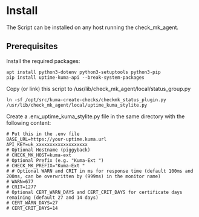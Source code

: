 # Install

The Script can be installed on any host running the check_mk_agent.

## Prerequisites

Install the required packages:

```
apt install python3-dotenv python3-setuptools python3-pip
pip install uptime-kuma-api --break-system-packages
```

Copy (or link) this script to /usr/lib/check_mk_agent/local/status_group.py

```
ln -sf /opt/src/kuma-create-checks/checkmk_status_plugin.py /usr/lib/check_mk_agent/local/uptime_kuma_stylite.py
```

Create a .env_uptime_kuma_stylite.py file in the same directory 
with the following content:

```
# Put this in the .env file
BASE_URL=https://your-uptime.kuma.url
API_KEY=uk_xxxxxxxxxxxxxxxxxxx
# Optional Hostname (piggyback)
# CHECK_MK_HOST=kuma-ext
# Optional Prefix (e.g. "Kuma-Ext ")
# CHECK_MK_PREFIX="Kuma-Ext "
# # Optional WARN and CRIT in ms for response time (default 100ms and 200ms, can be overwritten by (999ms) in the monitor name)
# WARN=677
# CRIT=1277
# Optional CERT_WARN_DAYS and CERT_CRIT_DAYS for certificate days remaining (default 27 and 14 days)
# CERT_WARN_DAYS=27
# CERT_CRIT_DAYS=14
 ```
